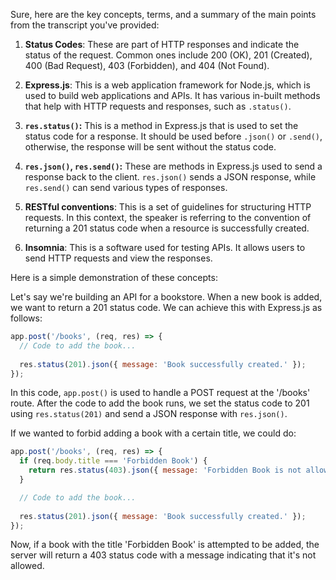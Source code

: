 Sure, here are the key concepts, terms, and a summary of the main points from the transcript you've provided:

1. **Status Codes**: These are part of HTTP responses and indicate the status of the request. Common ones include 200 (OK), 201 (Created), 400 (Bad Request), 403 (Forbidden), and 404 (Not Found).

2. **Express.js**: This is a web application framework for Node.js, which is used to build web applications and APIs. It has various in-built methods that help with HTTP requests and responses, such as `.status()`.

3. **`res.status()`:** This is a method in Express.js that is used to set the status code for a response. It should be used before `.json()` or `.send()`, otherwise, the response will be sent without the status code. 

4. **`res.json()`, `res.send()`:** These are methods in Express.js used to send a response back to the client. `res.json()` sends a JSON response, while `res.send()` can send various types of responses.

5. **RESTful conventions**: This is a set of guidelines for structuring HTTP requests. In this context, the speaker is referring to the convention of returning a 201 status code when a resource is successfully created.

6. **Insomnia**: This is a software used for testing APIs. It allows users to send HTTP requests and view the responses.

Here is a simple demonstration of these concepts:

Let's say we're building an API for a bookstore. When a new book is added, we want to return a 201 status code. We can achieve this with Express.js as follows:

```javascript
app.post('/books', (req, res) => {
  // Code to add the book...
  
  res.status(201).json({ message: 'Book successfully created.' });
});
```

In this code, `app.post()` is used to handle a POST request at the '/books' route. After the code to add the book runs, we set the status code to 201 using `res.status(201)` and send a JSON response with `res.json()`.

If we wanted to forbid adding a book with a certain title, we could do:

```javascript
app.post('/books', (req, res) => {
  if (req.body.title === 'Forbidden Book') {
    return res.status(403).json({ message: 'Forbidden Book is not allowed.' });
  }

  // Code to add the book...
  
  res.status(201).json({ message: 'Book successfully created.' });
});
```

Now, if a book with the title 'Forbidden Book' is attempted to be added, the server will return a 403 status code with a message indicating that it's not allowed.
